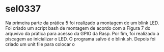 # sel0337

Na primeira parte da prática 5 foi realizado a montagem de um blink LED. Foi criado um script bash de montagem de acordo com a Figura 7 do arquvivo da prática para acesso da GPIO da Rasp. Por fim, foi realizado a piscagem ao inicializar o LED. O programa salvo é o blink.sh. Depois foi criado um unit file para colocar o 
